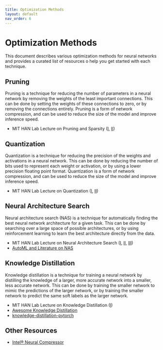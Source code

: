```yaml
---
title: Optimization Methods
layout: default
nav_order: 6
---
```


# Optimization Methods

This document describes various optimization methods for neural networks and provides a curated list of resources o help you get started with each technique.

## Pruning

Pruning is a technique for reducing the number of parameters in a neural network by removing the weights of the least important connections. This can be done by setting the weights of these connections to zero, or by removing the connections entirely. Pruning is a form of network compression, and can be used to reduce the size of the model and improve inference speed.

- MIT HAN Lab Lecture on Pruning and Sparsity ([I](https://www.youtube.com/watch?v=sZzc6tAtTrM), [II](https://www.youtube.com/watch?v=fWP3Q6tNtYU))


## Quantization

Quantization is a technique for reducing the precision of the weights and activations in a neural network. This can be done by reducing the number of bits used to represent each weight or activation, or by using a lower precision floating point format. Quantization is a form of network compression, and can be used to reduce the size of the model and improve inference speed.

- MIT HAN Lab Lecture on Quantization ([I](https://www.youtube.com/watch?v=AlASZb93rrc), [II](https://www.youtube.com/watch?v=3nqUFSSJYKQ))


## Neural Architecture Search

Neural architecture search (NAS) is a technique for automatically finding the best neural network architecture for a given task. This can be done by searching over a large space of possible architectures, or by using reinforcement learning to learn the best architecture directly from the data.

- MIT HAN Lab Lecture on Neural Architecture Search ([I](https://www.youtube.com/watch?v=NQj5TkqX48Q), [II](https://www.youtube.com/watch?v=PFitZnPIKoc), [III](https://www.youtube.com/watch?v=_cvn9pflblk))
- [AutoML and Literature on NAS](https://www.automl.org/automl/literature-on-neural-architecture-search/)


## Knowledge Distillation

Knowledge distillation is a technique for training a neural network by distilling the knowledge of a larger, more accurate network into a smaller, less accurate network. This can be done by training the smaller network to mimic the predictions of the larger network, or by training the smaller network to predict the same soft labels as the larger network.

- MIT HAN Lab Lecture on Knowledge Distillation ([I](https://www.youtube.com/watch?v=tT9Lnt6stwA))
- [Awesome Knowledge Distillation](https://github.com/dkozlov/awesome-knowledge-distillation)
- [knowledge-distillation-pytorch](https://github.com/haitongli/knowledge-distillation-pytorch)

## Other Resources

- [Intel® Neural Compressor](https://github.com/intel/neural-compressor)
